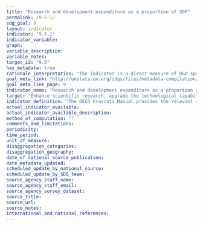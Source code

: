 ```yaml
---
title: "Research and development expenditure as a proportion of GDP"
permalink: /9-5-1/
sdg_goal: 9
layout: indicator
indicator: "9.5.1"
indicator_variable: 
graph: 
variable_description: 
variable_notes: 
target_id: "9.5"
has_metadata: true
rationale_interpretation: "The indicator is a direct measure of R&D spending referred to in the target."
goal_meta_link: "http://unstats.un.org/sdgs/files/metadata-compilation/Metadata-Goal-9.pdf"
goal_meta_link_page: 9
indicator_name: "Research and development expenditure as a proportion of GDP"
target: "Enhance scientific research, upgrade the technological capabilities of industrial sectors in all countries, in particular developing countries, including, by 2030, encouraging innovation and substantially increasing the number of research and development workers per 1 million people and public and private research and development spending."
indicator_definition: "The OECD Frascati Manual provides the relevant definitions for research and experimental development, gross domestic expenditure on R&D and researchers. Research and experimental development (R&D) comprise creative work undertaken on a systematic basis in order to increase the stock of knowledge, including knowledge of man, culture and society, and the use of this stock of knowledge to devise new applications. (FM '63) Intramural expenditures are all expenditures for R&D performed within a statistical unit or sector of the economy during a specific period, whatever the source of funds. (FM '358) Researchers are professionals engaged in the conception or creation of new knowledge, products, processes, methods and systems and also in the management of the projects concerned. (FM '301) Although an OECD manual, the application is global. The Frascati Manual is currently under revision, with the next edition to be released in October 2015. The new edition of the Manual will be a truly global manual. There will be some changes to the definitions provided above, but these are not substantial."
actual_indicator_available: 
actual_indicator_available_description: 
method_of_computation: ""
comments_and_limitations: 
periodicity: 
time_period: 
unit_of_measure: 
disaggregation_categories: 
disaggregation_geography: 
date_of_national_source_publication: 
date_metadata_updated: 
scheduled_update_by_national_source: 
scheduled_update_by_SDG_team: 
source_agency_staff_name: 
source_agency_staff_email: 
source_agency_survey_dataset: 
source_title: 
source_url: 
source_notes: 
international_and_national_references: 
---
```


